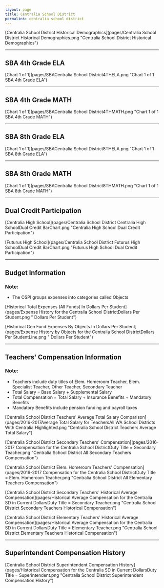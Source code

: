 ```yaml
---
layout: page
title: Centralia School District
permalink: centralia school district
---
```



[Centralia School District Historical Demographics](pages/Centralia School District Historical Demographics.png "Centralia School District Historical Demographics")

___

## SBA 4th Grade ELA

[Chart 1 of 1](pages/SBACentralia School District4THELA.png "Chart 1 of 1 SBA 4th Grade ELA")


___

## SBA 4th Grade MATH

[Chart 1 of 1](pages/SBACentralia School District4THMATH.png "Chart 1 of 1 SBA 4th Grade MATH")


___

## SBA 8th Grade ELA

[Chart 1 of 1](pages/SBACentralia School District8THELA.png "Chart 1 of 1 SBA 8th Grade ELA")


___

## SBA 8th Grade MATH

[Chart 1 of 1](pages/SBACentralia School District8THMATH.png "Chart 1 of 1 SBA 8th Grade MATH")


___

## Dual Credit Participation

[Centralia High School](pages/Centralia School District Centralia High SchoolDual Credit BarChart.png "Centralia High School Dual Credit Participation")

[Futurus High School](pages/Centralia School District Futurus High SchoolDual Credit BarChart.png "Futurus High School Dual Credit Participation")


___

## Budget Information
### Note:
- The OSPI groups expenses into categories called Objects

[Historical Total Expenses (All Funds) In Dollars Per Student](pages/Expense History for the Centralia School DistrictDollars Per Student.png " Dollars Per Student")

[Historical Gen Fund Expenses By Objects In Dollars Per Student](pages/Expense History by Objects for the Centralia School DistrictDollars Per StudentLine.png " Dollars Per Student")


___

## Teachers' Compensation Information
### Note:
- Teachers include duty titles of Elem. Homeroom Teacher, Elem. Specialist Teacher, Other Teacher, Secondary Teacher
- Total Salary = Base Salary + Supplemental Salary
- Total Compensation = Total Salary + Insurance Benefits + Mandatory Benefits
- Mandatory Benefits include pension funding and payroll taxes

[Centralia School District Teachers' Average Total Salary Comparison](pages/2016-2017Average Total Salary for TeachersAll WA School Districts With Centralia Highlighted.png "Centralia School District Teachers Average Total Salary")

[Centralia School District Secondary Teachers' Compensation](pages/2016-2017 Compensation for the Centralia School DistrictDuty Title = Secondary Teacher.png "Centralia School District All Secondary Teachers Compensation")

[Centralia School District Elem. Homeroom Teachers' Compensation](pages/2016-2017 Compensation for the Centralia School DistrictDuty Title = Elem. Homeroom Teacher.png "Centralia School District All Elementary Teachers Compensation")

[Centralia School District Secondary Teachers' Historical Average Compensation](pages/Historical Average Compensation for the Centralia SD in Current DollarsDuty Title = Secondary Teacher.png "Centralia School District Secondary Teachers Historical Compensation")

[Centralia School District Elementary Teachers' Historical Average Compensation](pages/Historical Average Compensation for the Centralia SD in Current DollarsDuty Title = Elementary Teacher.png "Centralia School District Elementary Teachers Historical Compensation")


___

## Superintendent Compensation History

[Centralia School District Superintendent Compensation History](pages/Historical Compensation for the Centralia SD in Current DollarsDuty Title = Superintendent.png "Centralia School District Superintendent Compensation History")


